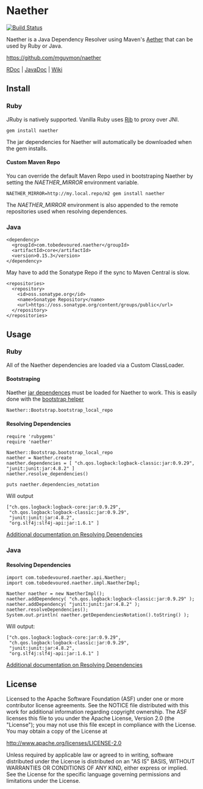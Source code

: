 # Naether

[![Build Status](https://travis-ci.org/mguymon/naether.png?branch=master)](https://travis-ci.org/mguymon/naether)

Naether is a Java Dependency Resolver using Maven's [Aether](https://github.com/sonatype/sonatype-aether) 
that can be used by Ruby or Java.

<https://github.com/mguymon/naether>

[RDoc](http://rubydoc.info/gems/naether/frames) | [JavaDoc](http://mguymon.github.com/naether/apidocs/index.html) | [Wiki](https://github.com/mguymon/naether/wiki)

## Install

### Ruby

JRuby is natively supported. Vanilla Ruby uses [Rjb](http://rjb.rubyforge.org) to proxy over JNI.

    gem install naether
    
The jar dependencies for Naether will automatically be downloaded when the gem installs.
    
#### Custom Maven Repo

You can override the default Maven Repo used in bootstraping Naether by setting the _NAETHER_MIRROR_ environment variable.

    NAETHER_MIRROR=http://my.local.repo/m2 gem install naether
    
The _NAETHER_MIRROR_ environment is also appended to the remote repositories used when resolving dependences.

### Java

    <dependency>
      <groupId>com.tobedevoured.naether</groupId>
      <artifactId>core</artifactId>
      <version>0.15.3</version>
    </dependency>
   
May have to add the Sonatype Repo if the sync to Maven Central is slow.

    <repositories>
      <repository>
        <id>oss.sonatype.org</id>
        <name>Sonatype Repository</name>
        <url>https://oss.sonatype.org/content/groups/public</url>
      </repository>
    </repositories>

## Usage

### Ruby

All of the Naether dependencies are loaded via a Custom ClassLoader.

#### Bootstraping

Naether [jar dependences](https://github.com/mguymon/naether/blob/master/jar_dependencies.yml) 
must be loaded for Naether to work. This is easily done with the [bootstrap helper](http://rdoc.info/gems/naether/Naether/Bootstrap)

    Naether::Bootstrap.bootstrap_local_repo

#### Resolving Dependencies

    require 'rubygems'
    require 'naether'
    
    Naether::Bootstrap.bootstrap_local_repo
    naether = Naether.create
    naether.dependencies = [ "ch.qos.logback:logback-classic:jar:0.9.29", "junit:junit:jar:4.8.2" ]
    naether.resolve_dependencies()
    
    puts naether.dependencies_notation
    
Will output

    ["ch.qos.logback:logback-core:jar:0.9.29",
     "ch.qos.logback:logback-classic:jar:0.9.29",
     "junit:junit:jar:4.8.2",
     "org.slf4j:slf4j-api:jar:1.6.1" ]

[Additional documentation on Resolving Dependencies](https://github.com/mguymon/naether/wiki/Ruby-Resolving-Dependencies)

### Java

#### Resolving Dependencies
    import com.tobedevoured.naether.api.Naether;
    import com.tobedevoured.naether.impl.NaetherImpl;

    Naether naether = new NaetherImpl();
    naether.addDependency( "ch.qos.logback:logback-classic:jar:0.9.29" );
    naether.addDependency( "junit:junit:jar:4.8.2" );
    naether.resolveDependencies();
    System.out.println( naether.getDependenciesNotation().toString() );

Will output:
   
    ["ch.qos.logback:logback-core:jar:0.9.29",
     "ch.qos.logback:logback-classic:jar:0.9.29",
     "junit:junit:jar:4.8.2",
     "org.slf4j:slf4j-api:jar:1.6.1" ]

[Additional documentation on Resolving Dependencies](https://github.com/mguymon/naether/wiki/Java-Resolving-Dependencies)

## License

Licensed to the Apache Software Foundation (ASF) under one or more
contributor license agreements.  See the NOTICE file distributed with this
work for additional information regarding copyright ownership.  The ASF
licenses this file to you under the Apache License, Version 2.0 (the
"License"); you may not use this file except in compliance with the License.
You may obtain a copy of the License at

  http://www.apache.org/licenses/LICENSE-2.0

Unless required by applicable law or agreed to in writing, software
distributed under the License is distributed on an "AS IS" BASIS, WITHOUT
WARRANTIES OR CONDITIONS OF ANY KIND, either express or implied.  See the
License for the specific language governing permissions and limitations under
the License.
